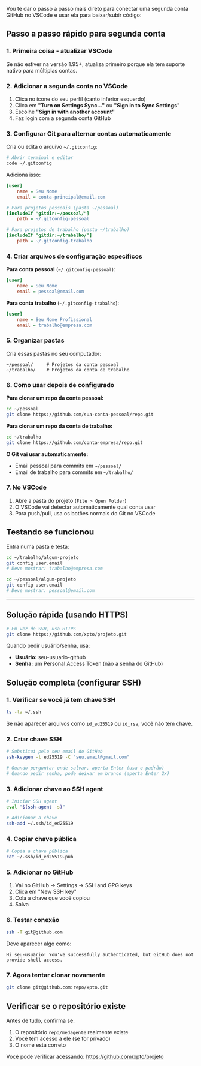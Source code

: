 Vou te dar o passo a passo mais direto para conectar uma segunda conta GitHub no VSCode e usar ela para baixar/subir código:

## Passo a passo rápido para segunda conta

### 1. Primeira coisa - atualizar VSCode
Se não estiver na versão 1.95+, atualiza primeiro porque ela tem suporte nativo para múltiplas contas.

### 2. Adicionar a segunda conta no VSCode
1. Clica no ícone do seu perfil (canto inferior esquerdo)
2. Clica em **"Turn on Settings Sync..."** ou **"Sign in to Sync Settings"**
3. Escolhe **"Sign in with another account"**
4. Faz login com a segunda conta GitHub

### 3. Configurar Git para alternar contas automaticamente

Cria ou edita o arquivo `~/.gitconfig`:

```bash
# Abrir terminal e editar
code ~/.gitconfig
```

Adiciona isso:

```ini
[user]
    name = Seu Nome
    email = conta-principal@email.com

# Para projetos pessoais (pasta ~/pessoal)
[includeIf "gitdir:~/pessoal/"]
    path = ~/.gitconfig-pessoal

# Para projetos de trabalho (pasta ~/trabalho)  
[includeIf "gitdir:~/trabalho/"]
    path = ~/.gitconfig-trabalho
```

### 4. Criar arquivos de configuração específicos

**Para conta pessoal** (`~/.gitconfig-pessoal`):
```ini
[user]
    name = Seu Nome
    email = pessoal@email.com
```

**Para conta trabalho** (`~/.gitconfig-trabalho`):
```ini
[user]
    name = Seu Nome Profissional  
    email = trabalho@empresa.com
```

### 5. Organizar pastas

Cria essas pastas no seu computador:
```
~/pessoal/     # Projetos da conta pessoal
~/trabalho/    # Projetos da conta de trabalho
```

### 6. Como usar depois de configurado

**Para clonar um repo da conta pessoal:**
```bash
cd ~/pessoal
git clone https://github.com/sua-conta-pessoal/repo.git
```

**Para clonar um repo da conta de trabalho:**
```bash
cd ~/trabalho  
git clone https://github.com/conta-empresa/repo.git
```

**O Git vai usar automaticamente:**
- Email pessoal para commits em `~/pessoal/`
- Email de trabalho para commits em `~/trabalho/`

### 7. No VSCode

1. Abre a pasta do projeto (`File > Open Folder`)
2. O VSCode vai detectar automaticamente qual conta usar
3. Para push/pull, usa os botões normais do Git no VSCode

## Testando se funcionou

Entra numa pasta e testa:
```bash
cd ~/trabalho/algum-projeto
git config user.email
# Deve mostrar: trabalho@empresa.com

cd ~/pessoal/algum-projeto  
git config user.email
# Deve mostrar: pessoal@email.com
```
---

## Solução rápida (usando HTTPS)

```bash
# Em vez de SSH, usa HTTPS
git clone https://github.com/xpto/projeto.git
```

Quando pedir usuário/senha, usa:
- **Usuário:** seu-usuario-github
- **Senha:** um Personal Access Token (não a senha do GitHub)

## Solução completa (configurar SSH)

### 1. Verificar se você já tem chave SSH
```bash
ls -la ~/.ssh
```

Se não aparecer arquivos como `id_ed25519` ou `id_rsa`, você não tem chave.

### 2. Criar chave SSH
```bash
# Substitui pelo seu email do GitHub
ssh-keygen -t ed25519 -C "seu.email@gmail.com"

# Quando perguntar onde salvar, aperta Enter (usa o padrão)
# Quando pedir senha, pode deixar em branco (aperta Enter 2x)
```

### 3. Adicionar chave ao SSH agent
```bash
# Iniciar SSH agent
eval "$(ssh-agent -s)"

# Adicionar a chave
ssh-add ~/.ssh/id_ed25519
```

### 4. Copiar chave pública
```bash
# Copia a chave pública
cat ~/.ssh/id_ed25519.pub
```

### 5. Adicionar no GitHub
1. Vai no GitHub → Settings → SSH and GPG keys
2. Clica em "New SSH key"
3. Cola a chave que você copiou
4. Salva

### 6. Testar conexão
```bash
ssh -T git@github.com
```

Deve aparecer algo como:
```
Hi seu-usuario! You've successfully authenticated, but GitHub does not provide shell access.
```

### 7. Agora tentar clonar novamente
```bash
git clone git@github.com:repo/xpto.git
```

## Verificar se o repositório existe

Antes de tudo, confirma se:
1. O repositório `repo/medagente` realmente existe
2. Você tem acesso a ele (se for privado)
3. O nome está correto

Você pode verificar acessando: https://github.com/xpto/projeto
